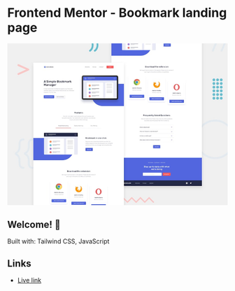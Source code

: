 # Frontend Mentor - Bookmark landing page

![Design preview for the Bookmark landing page coding challenge](./design/desktop-preview.jpg)

## Welcome! 👋

Built with:
Tailwind CSS,
JavaScript


## Links

- [Live link](https://theresahb.github.io/bookmark-landing-page/)
